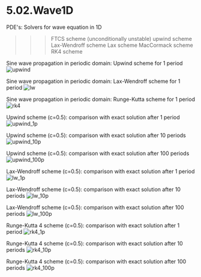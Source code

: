 # 5.02.Wave1D
PDE's: Solvers for wave equation in 1D

>>> FTCS scheme (unconditionally unstable)
>>> upwind scheme
>>> Lax-Wendroff scheme
>>> Lax scheme
>>> MacCormack scheme
>>> RK4 scheme

Sine wave propagation in periodic domain: Upwind scheme for 1 period
![upwind](https://cloud.githubusercontent.com/assets/15114859/10853324/8016e8c6-7f03-11e5-8073-c62c74f78708.png)

Sine wave propagation in periodic domain: Lax-Wendroff scheme for 1 period
![lw](https://cloud.githubusercontent.com/assets/15114859/10853322/8013e84c-7f03-11e5-98ea-1b19499bfdc5.png)

Sine wave propagation in periodic domain: Runge-Kutta scheme for 1 period
![rk4](https://cloud.githubusercontent.com/assets/15114859/10853323/801425d2-7f03-11e5-8c61-4f71c79e3fc6.png)

Upwind scheme (c=0.5): comparison with exact solution after 1 period
![upwind_1p](https://cloud.githubusercontent.com/assets/15114859/10853341/92d1c738-7f03-11e5-8432-00c0343c60be.png)

Upwind scheme (c=0.5): comparison with exact solution after 10 periods
![upwind_10p](https://cloud.githubusercontent.com/assets/15114859/10853340/92d04da4-7f03-11e5-96b9-7d18eb80870d.png)

Upwind scheme (c=0.5): comparison with exact solution after 100 periods
![upwind_100p](https://cloud.githubusercontent.com/assets/15114859/10853342/92d2a446-7f03-11e5-9653-c3ac443858bc.png)

Lax-Wendroff scheme (c=0.5): comparison with exact solution after 1 period
![lw_1p](https://cloud.githubusercontent.com/assets/15114859/10853346/98a06caa-7f03-11e5-89de-efbee5b8b648.png)

Lax-Wendroff scheme (c=0.5): comparison with exact solution after 10 periods
![lw_10p](https://cloud.githubusercontent.com/assets/15114859/10853347/98a09a22-7f03-11e5-81f3-e07b0846a165.png)

Lax-Wendroff scheme (c=0.5): comparison with exact solution after 100 periods
![lw_100p](https://cloud.githubusercontent.com/assets/15114859/10853348/98a0d32a-7f03-11e5-9b61-94cc186e0db3.png)

Runge-Kutta 4 scheme (c=0.5): comparison with exact solution after 1 period
![rk4_1p](https://cloud.githubusercontent.com/assets/15114859/10853354/9e9d0c8a-7f03-11e5-869c-9f3802e91534.png)

Runge-Kutta 4 scheme (c=0.5): comparison with exact solution after 10 periods
![rk4_10p](https://cloud.githubusercontent.com/assets/15114859/10853356/9eb45516-7f03-11e5-8bab-438f50e19025.png)

Runge-Kutta 4 scheme (c=0.5): comparison with exact solution after 100 periods
![rk4_100p](https://cloud.githubusercontent.com/assets/15114859/10853355/9eaad4aa-7f03-11e5-957d-1fe874b08aa2.png)
